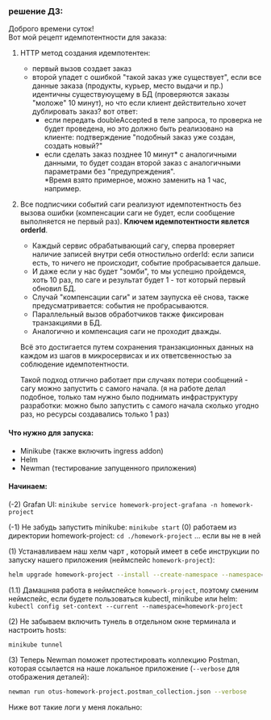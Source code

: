 ### решение ДЗ:

Доброго времени суток!  
Вот мой рецепт идемпотентности для заказа:

1. HTTP метод создания идемпотентен:

   - первый вызов создает заказ
   - второй упадет с ошибкой "такой заказ уже существует", если все данные заказа (продукты, курьер, место выдачи и пр.) идентичны существуюущему в БД (проверяются заказы "моложе" 10 минут), но что если клиент действительно хочет дублировать заказ? вот ответ:
     - если передать doubleAccepted в теле запроса, то проверка не будет проведена, но это должно быть реализовано на клиенте: подтверждение "подобный заказ уже создан, создать новый?"
     - если сделать заказ позднее 10 минут* с аналогичными данными, то будет создан второй заказ с аналогичными параметрами без "предупреждения".  
       *Время взято примерное, можно заменить на 1 час, например.

2. Все подписчики событий саги реализуют идемпотентность без вызова ошибки (компенсации саги не будет, если сообщение выполняется не первый раз). <strong>Ключем идемпотентности явлется orderId</strong>.

   - Каждый сервис обрабатывающий сагу, сперва проверяет наличие записей внутри себя отностильно orderId: если записи есть, то ничего не происходит, событие пробрасывается дальше.
   - И даже если у нас будет "зомби", то мы успешно пройдемся, хоть 10 раз, по саге и результат будет 1 - тот который первый обновил БД.
   - Случай "компенсации саги" и затем заупуска её снова, также предусматривается: события не пробрасываются.
   - Параллельный вызов обработчиков также фиксирован транзакциями в БД.
   - Аналогично и компенсация саги не проходит дважды.

   Всё это достигается путем сохранения транзакционных данных на каждом из шагов в микросервисах и их ответсвенностью за соблюдение идемпотентности.

   Такой подход отлично работает при случаях потери сообщений - сагу можно запустить с самого начала. (я на работе делал подобное, только там нужно было поднимать инфраструктуру разработки: можно было запустить с самого начала сколько угодно раз, но ресурсы создавались только 1 раз)

#### Что нужно для запуска:

- Minikube (также включить ingress addon)
- Helm
- Newman (тестирование запущенного приложения)

#### Начинаем:

(-2) Grafan UI: `minikube service homework-project-grafana -n homework-project`

(-1) Не забудь запустить minikube: `minikube start`
(0) работаем из директории homework-project: `cd ./homework-project` ... если вы не в ней

(1) Устанавливаем наш хелм чарт , который имеет в себе инструкции по запуску нашего приложения (неймспейс `homework-project`):

```bash
helm upgrade homework-project --install --create-namespace --namespace=homework-project ./app
```

(1.1) Дамашняя работа в неймспейсе `homework-project`, поэтому сменим неймспейс, если будете пользоваться kubectl, minikube или helm:  
`kubectl config set-context --current --namespace=homework-project`

(2) Не забываем включить тунель в отдельном окне терминала и настроить hosts:

```bash
minikube tunnel
```

(3) Теперь Newman поможет протестировать коллекцию Postman, которая ссылается на наше локальное приложение (`--verbose` для отображения деталей):

```bash
newman run otus-homework-project.postman_collection.json --verbose
```

Ниже вот такие логи у меня локально:

```

```
